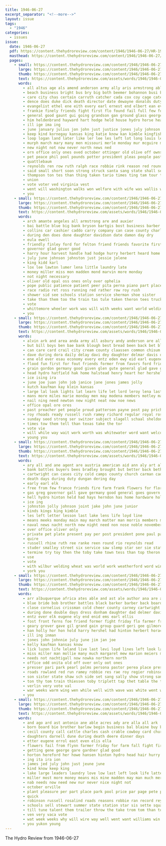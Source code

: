 ```yaml
---
title: 1946-06-27
excerpt_separator: "<!--more-->"
layout: issue
tags:
  - "1946"
categories:
  - issues
issue:
  date: 1946-06-27
  pdf: https://content.thehydroreview.com/content/1946/1946-06-27/HR-1946-06-27.pdf
  masthead: https://content.thehydroreview.com/content/1946/1946-06-27/masthead/HR-1946-06-27.jpg
  pages:
    - small: https://content.thehydroreview.com/content/1946/1946-06-27/small/HR-1946-06-27-01.jpg
      large: https://content.thehydroreview.com/content/1946/1946-06-27/large/HR-1946-06-27-01.jpg
      thumb: https://content.thehydroreview.com/content/1946/1946-06-27/thumbnails/HR-1946-06-27-01.jpg
      text: https://content.thehydroreview.com/assets/words/1946/1946-06-27/HR-1946-06-27-01.txt
      words:
        - all altus age als amend anderson army ally aris armstrong able ards and ard ary arm alt adkins atta are ache art ago ana axtell anthony
        - beach business bright bus bry big both beemer bohannon busi blind bill blaine brothers bone blood better billy best but ban buys baptist bebe bec been burns ber base begin bees
        - care city chas certain carruth catcher cada cox coy cage cates creek company civil county canada cobb court cooper cari cases comp crews center church con chet chu congress class coulter camp clyde caddo candi
        - dence does duke dick death director date dewayne donalds duty don drilling davis del duncan daughter days dies derryberry during day december
        - evangelist ethel ene eith every earl ernest end elbert ean eve ever eakins elgie est ent
        - frankie finely friends fight first flo found fail full few forget for friday farm fair fred fort fields floyd florida far from frank
        - general good gaunt gui going grandson gan ground glass george governo grown grand gourd
        - him heldenbrand hayward hart hodge held house hydro horse heads halstead hey hin hall helen hosp hie haines has hill hendrix harrell her hinton harr hooper had home
        - ill ige ima ing
        - june january julius jon john just justice jones july johnson
        - keep kind kornegay kansas king katie know kan kimble kingfisher kathleen kidd
        - loop logan land later like ler lee les left lot long louis letty law last
        - murph march mary many men missouri merle monday mur mcguire most mil matter more may miller method miles minnie meda must mail man made martin mel main marion morris music
        - new night not now never north news ned
        - orn office only ones oved october ottinger old olive off owns over olin orville
        - pet peace phil pool pounds potter president pleas people past pitcher prise prior part packard public para pyeatt park pay
        - quattlebaum
        - reynolds ren row ruth ralph race robbie rink reason red round route roy robinson raymond room ready rose riding
        - said small short soon strong struck santa sang state shall second see sayre sis six sch sea shirl sup sparks school sid seis skates she speech still subject son september share stephens sturgeon sunday south
        - thompson ton tes than thing taken tario times ting tam tour test take triplett them turner ten the thurs torney texas toby team tourney thomas too
        - union
        - vote voter ved virginia vest
        - went will washington walks won welfare with wife was wallis weeks well west walt war white way world wing want winner wallers walter wal
        - you
    - small: https://content.thehydroreview.com/content/1946/1946-06-27/small/HR-1946-06-27-02.jpg
      large: https://content.thehydroreview.com/content/1946/1946-06-27/large/HR-1946-06-27-02.jpg
      thumb: https://content.thehydroreview.com/content/1946/1946-06-27/thumbnails/HR-1946-06-27-02.jpg
      text: https://content.thehydroreview.com/assets/words/1946/1946-06-27/HR-1946-06-27-02.txt
      words:
        - arch amante angeles all armstrong are and auxier
        - bai battle blue big bank bryson bartgis bost business barber buy bigger been bradley brought better
        - collins car cashier caddo carry company can case county charles
        - during den does done daughter davidson date damon day dry
        - eula ewell
        - friendly finley ford for felton friend friends favorite first farm furner falls farewell forget frank folks far froese
        - governor glad gover good
        - harry hour harvest handle had hodge hurry herbert heard home her him honore hoe horse hume hydro
        - july june johnson johnston just jessie jolene
        - king kidd karl
        - lox lee lawton lumer lena little laundry late
        - money miller miss mon madden mond marvin more monday
        - not night necessary
        - oliver old opal oss ones only over ophelia
        - pope public patience patient peer pita perna piano part place pol pert pitzer private peggy
        - race radio ret ross running red rather row roy rush
        - shower sid see schools station service sherman shoe sister
        - take than them too the train tas tule taken theron tees trucks tune thomas turner
        - vote
        - whittemore wheeler work was will with weeks want world welding well works worth wheat war william
        - you
    - small: https://content.thehydroreview.com/content/1946/1946-06-27/small/HR-1946-06-27-03.jpg
      large: https://content.thehydroreview.com/content/1946/1946-06-27/large/HR-1946-06-27-03.jpg
      thumb: https://content.thehydroreview.com/content/1946/1946-06-27/thumbnails/HR-1946-06-27-03.jpg
      text: https://content.thehydroreview.com/assets/words/1946/1946-06-27/HR-1946-06-27-03.txt
      words:
        - alvin ark and area anda army all asbury andy anderson are allday ary
        - but bill boys ben bae bank blough best bread been back bet blue bethel basket business brought baptist
        - can care card crail city cream county claassen common chisum cash church caddo company curtis congress clara caroline cartwright change clayton chaves class chastain coop college car camp champlin cake come coy
        - dave during dora daily delay davi dey daughter delmar davis dean death dickey dorothy day dinner
        - ene eld ever esau economy every entz eden ewy eid earl eugene eva
        - flood fun first for fout friends former from favors ford friday fanny fin fine free
        - grain gordon germany good given glen gute general glad gave grown
        - head hydro hatfield hak home halstead henry heart her hershel hard hobart honor held hearty harper hinton him hoyt harvest hour hilda had
        - ice ising ira
        - june joe juan john job janice jane jones james jolly
        - kutch kaufman kay klein kansas
        - large lal look lights lat learn life let lord leroy lena last lillie luke like ladin
        - mans more miles marie monday men may modena members motley mar million manhart morning miss made man mission millen maxine mcallen
        - nail ning need newton new night neat now noe news
        - office opal ore ores
        - past preacher pet people proud patterson payne post pay prichard proven patience peoples present pink place par paul
        - roy rhoads ready russell rush ramey richard regular royal ross
        - sunday seed strong ser switzer subject slagell schaal sheldon staples sermon selling station stockton state sid supply sage sense son sparks spade skill school service sharry sales san sour
        - times tow them tell than texas take the tor
        - vote vie
        - will while way wait work worth was whitewater word want welcome waldo wall wallace with wiebe wendell wedding well week weatherford wheat wil wanda
        - young you
    - small: https://content.thehydroreview.com/content/1946/1946-06-27/small/HR-1946-06-27-04.jpg
      large: https://content.thehydroreview.com/content/1946/1946-06-27/large/HR-1946-06-27-04.jpg
      thumb: https://content.thehydroreview.com/content/1946/1946-06-27/thumbnails/HR-1946-06-27-04.jpg
      text: https://content.thehydroreview.com/assets/words/1946/1946-06-27/HR-1946-06-27-04.txt
      words:
        - ary all and ane agent are austria american aid ann aly art alex able
        - bank battles buyers bees bradley brought but better back beth been
        - cartwright can cases city cold camps county church carman caddo coast champion card congress class custer company camera
        - death days during duty dungan dering day
        - early earl elk
        - free from few france friends fire farm frank flowers for florida files fae farewell first fought frost fitting
        - gas greg governor gall gave germany good general goes govern german gari
        - hell hydro hinton held had hays herndon has home hardware hold her hill herman henke harry hamons
        - ice ing
        - johnston jolly johnson joint jake john june junior
        - kinds kings king kimble
        - les left letter lesson last lake lens life loyd line
        - means meeks monday main may march matter man morris members mike mat
        - naval news nacht north new night need non nose noble november
        - over office oliver only
        - private pet plate present pay per post president pone paul park pack pany
        - quire
        - russell rhine ruth ree ranke reen round rio reynolds read
        - studer smalley street six service saw slemp star ser sie state second sega seven subject sane selma said spencer sales sult short she sweeney sister seer son states shall
        - termine try toy then the toby take town tess than top theron thoma
        - use
        - vote
        - with wilbur welding wheat was world work weatherford word win went will well why war wide wise wilburn woodrow
        - york you
    - small: https://content.thehydroreview.com/content/1946/1946-06-27/small/HR-1946-06-27-05.jpg
      large: https://content.thehydroreview.com/content/1946/1946-06-27/large/HR-1946-06-27-05.jpg
      thumb: https://content.thehydroreview.com/content/1946/1946-06-27/thumbnails/HR-1946-06-27-05.jpg
      text: https://content.thehydroreview.com/assets/words/1946/1946-06-27/HR-1946-06-27-05.txt
      words:
        - arr albuquerque africa ates able and ast ale author ana are alvis all alex arthur
        - blue bride bob brother battles black barker barber back boards bear barbara blake bill bud bink better bow bobbie brum been best bridegroom battle bright brides
        - close cornelius crissman cold cheer county carney cartwright candela cousin clinton coral caddo crystal cand congress card christ choo counts church carl came cam charles carruth clair carnegie city cake caldwell chair
        - during done double days dress donham daughter dad delmer davis day
        - entz ever elk eugene ely end enid ems earl ellis
        - fost front ferns foe friend former fight friday flo farmer froese floor friends fatal for foust fone frida fay francis fresh fiery folks from few frank
        - geary grover gave gil grand gain group guard geri gee gilmore gravel groves
        - han holly hor hon hold harry hershel had hinton herbert horace hitt holding home hoch held hydro henry her hands hom heads host has harbor hell
        - ill ing inman
        - jones john johnnie july june jim jan joe
        - kelly kaufman kansas know
        - lick luzon life leland live last levi loyd lines left look large labor long love leon laughter loyal lands land
        - miss miller man mollie many much margaret mew marion meiers maid mock maude miles mise mild madeline morris meneely martha made master most
        - needs not nachtigall now nowka northern north
        - office odd onita old off over only oot ones
        - presser pari park pearl palms persona pastor perea place present poll pitzer prior pot pool people pleasure piano paul pray past
        - roads rowland red run ramey robbie res rae roy regier robinson ris ring rember roach ray
        - son sister state shaw sch side set sang sally show strong sanford street sot sunday senne see school smith service she sorrow sons
        - ton thy tom train thiessen toby triplett tap thet table the thomason tin taal tes them thomas tae times tall taba tra
        - verlin very vote val
        - war weeks warm wing wen while well with wave was white went wallace worthy wake wilburn wilt woosley wilson walker walter wayne will wedding week water whitewater work weathers waldo world werk witt
        - you
    - small: https://content.thehydroreview.com/content/1946/1946-06-27/small/HR-1946-06-27-06.jpg
      large: https://content.thehydroreview.com/content/1946/1946-06-27/large/HR-1946-06-27-06.jpg
      thumb: https://content.thehydroreview.com/content/1946/1946-06-27/thumbnails/HR-1946-06-27-06.jpg
      text: https://content.thehydroreview.com/assets/words/1946/1946-06-27/HR-1946-06-27-06.txt
      words:
        - and ago ard ast antonio ane able acres ady are alla all ark
        - born board bie brother barlow begin business bal blaine buy bridgeport bene burns bert berl buck ber best both been barbara broom bag
        - cecil county call cattle charles cash crable cowboy card churches chapman can chester city crosswhite con caddo
        - daughters darnell dune during death deere dinner days
        - etter eugene errol east even elis ella
        - flowers fail from flynn farmer friday for farm fall fight first freely fed friends folks
        - getting gene george gare gardner glad good
        - horton hereford her howe hansen hinton hydro head hair hurry him home hafer hatfield harri hes hume hart homer harl has half
        - ing ita ira ion
        - james jed july john just jeune june
        - kind know keep king
        - lake large leaders laundry love low last left look life latter
        - miller most more money means mis mine madden may man much mer monday matte
        - nab needs now need new nur never nice night not
        - october orville
        - plant pleasure per part place park pool price par page pete pair pho
        - quick
        - robinson russell rosalind roads reasons robbie ran record rey rush roy rink rebecca
        - schools sell stewart summer state station star sis sette square shooter sing styles stoop stockman service sunday south sharry stalk shows she soon stoe see skates sons sale san season slow shar sales sie saturday son show
        - till tune talent them trailer throw the take trom tom than too thal ton
        - ven very vaca vote
        - wat week weeks why will wire way well went want williams win window was wie welcome weatherford with william work
        - you yukon young
---
```


The Hydro Review from 1946-06-27

<!--more-->

